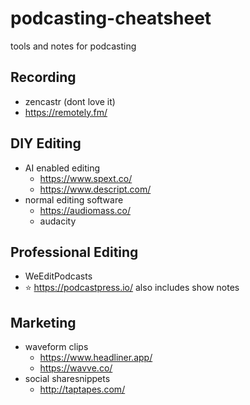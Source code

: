 # podcasting-cheatsheet

tools and notes for podcasting

## Recording

- zencastr (dont love it)
- https://remotely.fm/


## DIY Editing

- AI enabled editing
  - https://www.spext.co/
  - https://www.descript.com/
- normal editing software
	- https://audiomass.co/
	- audacity

## Professional Editing

- WeEditPodcasts
- :star: https://podcastpress.io/ also includes show notes

## Marketing

- waveform clips
  - https://www.headliner.app/
  - https://wavve.co/
- social sharesnippets
  - http://taptapes.com/
